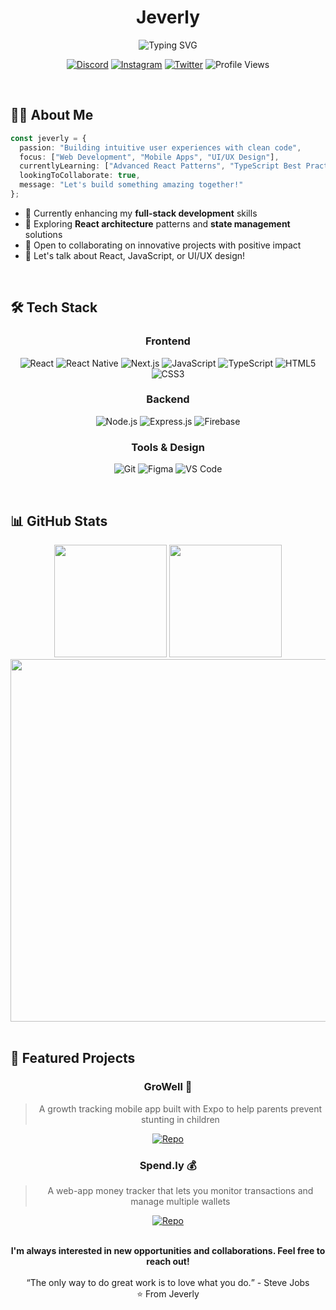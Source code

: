 # <div align="center">Jeverly</div>

<div align="center">
  <img src="https://readme-typing-svg.herokuapp.com?font=DM+Sans&size=32&duration=3000&pause=1000&color=2F81F7&center=true&vCenter=true&width=450&lines=Full-Stack+Developer;UI%2FUX+Enthusiast;Continuous+Learner" alt="Typing SVG" />

  
  [![Discord](https://img.shields.io/badge/Discord-7289DA?style=flat-square&logo=discord&logoColor=white)](https://discord.com/users/366208551158415361)
  [![Instagram](https://img.shields.io/badge/Instagram-E4405F?style=flat-square&logo=instagram&logoColor=white)](https://instagram.com/jeverlyro)
  [![Twitter](https://img.shields.io/badge/Twitter-1DA1F2?style=flat-square&logo=twitter&logoColor=white)](https://twitter.com/roserru2)
  ![Profile Views](https://komarev.com/ghpvc/?username=jeverlyro&style=flat-square&color=2F81F7)
</div>

<br>

## 👨‍💻 About Me

```typescript
const jeverly = {
  passion: "Building intuitive user experiences with clean code",
  focus: ["Web Development", "Mobile Apps", "UI/UX Design"],
  currentlyLearning: ["Advanced React Patterns", "TypeScript Best Practices"],
  lookingToCollaborate: true,
  message: "Let's build something amazing together!"
};
```

- 🔭 Currently enhancing my **full-stack development** skills
- 🌱 Exploring **React architecture** patterns and **state management** solutions
- 👯 Open to collaborating on innovative projects with positive impact
- 💬 Let's talk about React, JavaScript, or UI/UX design!

<br>

## 🛠️ Tech Stack

<div align="center">

### Frontend
![React](https://img.shields.io/badge/React-20232A?style=for-the-badge&logo=react&logoColor=61DAFB)
![React Native](https://img.shields.io/badge/React_Native-20232A?style=for-the-badge&logo=react&logoColor=61DAFB)
![Next.js](https://img.shields.io/badge/Next.js-000000?style=for-the-badge&logo=next.js&logoColor=white)
![JavaScript](https://img.shields.io/badge/JavaScript-F7DF1E?style=for-the-badge&logo=javascript&logoColor=black)
![TypeScript](https://img.shields.io/badge/TypeScript-007ACC?style=for-the-badge&logo=typescript&logoColor=white)
![HTML5](https://img.shields.io/badge/HTML5-E34F26?style=for-the-badge&logo=html5&logoColor=white)
![CSS3](https://img.shields.io/badge/CSS3-1572B6?style=for-the-badge&logo=css3&logoColor=white)

### Backend
![Node.js](https://img.shields.io/badge/Node.js-43853D?style=for-the-badge&logo=node.js&logoColor=white)
![Express.js](https://img.shields.io/badge/Express.js-404D59?style=for-the-badge&logo=express&logoColor=white)
![Firebase](https://img.shields.io/badge/Firebase-FFCA28?style=for-the-badge&logo=firebase&logoColor=black)

### Tools & Design
![Git](https://img.shields.io/badge/Git-F05032?style=for-the-badge&logo=git&logoColor=white)
![Figma](https://img.shields.io/badge/Figma-F24E1E?style=for-the-badge&logo=figma&logoColor=white)
![VS Code](https://img.shields.io/badge/VS_Code-007ACC?style=for-the-badge&logo=visual-studio-code&logoColor=white)

</div>

<br>

## 📊 GitHub Stats

<div align="center">
  <img height="180em" src="https://github-readme-stats.vercel.app/api?username=jeverlyro&show_icons=true&theme=tokyonight&include_all_commits=true&count_private=true&border_radius=10&hide_border=true&bg_color=0D1117"/>
  
  <img height="180em" src="https://github-readme-stats.vercel.app/api/top-langs/?username=jeverlyro&layout=compact&langs_count=7&theme=tokyonight&border_radius=10&hide_border=true&bg_color=0D1117"/>
  
  <img width="580em" src="https://github-readme-streak-stats.herokuapp.com/?user=jeverlyro&theme=tokyonight&hide_border=true&background=0D1117&stroke=2F81F7&ring=2F81F7&fire=2F81F7&currStreakLabel=2F81F7"/>
</div>

<br>

## 🚀 Featured Projects

<div align="center">

### GroWell 📱
> A growth tracking mobile app built with Expo to help parents prevent stunting in children

[![Repo](https://img.shields.io/badge/View_Repository-100000?style=for-the-badge&logo=github&logoColor=white)](https://github.com/growell)

### Spend.ly 💰
> A web-app money tracker that lets you monitor transactions and manage multiple wallets

[![Repo](https://img.shields.io/badge/View_Repository-100000?style=for-the-badge&logo=github&logoColor=white)](https://github.com/spend.ly)

</div><br>

<div align="center">
<strong>I'm always interested in new opportunities and collaborations. Feel free to reach out!</strong>
  <br>
  <br>
<q>The only way to do great work is to love what you do.</q> - Steve Jobs
  <br>
⭐️ From Jeverly
</div>
<!-- This README was designed with ❤️ by Jeverly -->

